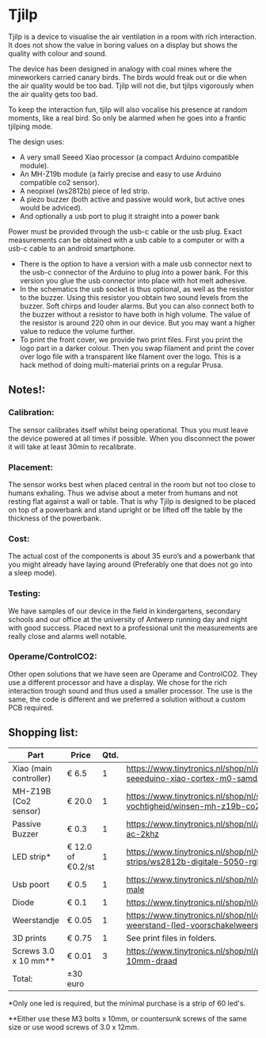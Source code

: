 # Tjilp

Tjilp is a device to visualise the air ventilation in a room with rich interaction.
It does not show the value in boring values on a display but shows the quality with colour and sound.

The device has been designed in analogy with coal mines where the mineworkers carried canary birds. 
The birds would freak out or die when the air quality would be too bad.
Tjilp will not die, but tjilps vigorously when the air quality gets too bad.

To keep the interaction fun, tjilp will also vocalise his presence at random moments, like a real bird.
So only be alarmed when he goes into a frantic tjilping mode.

The design uses:
- A very small Seeed Xiao processor (a compact Arduino compatible module).
- An MH-Z19b module (a fairly precise and easy to use Arduino compatible co2 sensor).
- A neopixel (ws2812b) piece of led strip.
- A piezo buzzer (both active and passive would work, but active ones would be adviced).
- And optionally a usb port to plug it straight into a power bank

Power must be provided through the usb-c cable or the usb plug.
Exact measurements can be obtained with a usb cable to a computer or with a usb-c cable to an android smartphone.

- There is the option to have a version with a male usb connector next to the usb-c connector of the Arduino to plug into a power bank. For this version you glue the usb connector into place with hot melt adhesive.
- In the schematics the usb socket is thus optional, as well as the resistor to the buzzer. Using this resistor you obtain two sound levels from the buzzer. Soft chirps and louder alarms. But you can also connect both to the buzzer without a resistor to have both in high volume. The value of the resistor is around 220 ohm in our device. But you may want a higher value to reduce the volume further.
- To print the front cover, we provide two print files. First you print the logo part in a darker colour. Then you swap filament and print the cover over logo file with a transparent like filament over the logo. This is a hack method of doing multi-material prints on a regular Prusa.

## Notes!:
### Calibration: 
The sensor calibrates itself whilst being operational. Thus you must leave the device powered at all times if possible. When you disconnect the power it will take at least 30min to recalibrate.
### Placement:
The sensor works best when placed central in the room but not too close to humans exhaling. Thus we advise about a meter from humans and not resting flat against a wall or table. That is why Tjilp is designed to be placed on top of a powerbank and stand upright or be lifted off the table by the thickness of the powerbank.
### Cost:
The actual cost of the components is about 35 euro’s and a powerbank that you might already have laying around (Preferably one that does not go into a sleep mode).
### Testing:
We have samples of our device in the field in kindergartens, secondary schools and our office at the university of Antwerp running day and night with good success. Placed next to a professional unit the measurements are really close and alarms well notable.
### Operame/ControlCO2:
Other open solutions that we have seen are Operame and ControlCO2. They use a different processor and have a display. We chose for the rich interaction trough sound and thus used a smaller processor. The use is the same, the code is different and we preferred a solution without a custom PCB required.

## Shopping list:
Part|Price|Qtd.|Url
---|---|---|---
Xiao (main controller)|€ 6.5|1|https://www.tinytronics.nl/shop/nl/platforms/seeed-studio/seeed-studio-seeeduino-xiao-cortex-m0-samd21
MH-Z19B (Co2 sensor)|€ 20.0|1|https://www.tinytronics.nl/shop/nl/sensoren/temperatuur-lucht-vochtigheid/winsen-mh-z19b-co2-sensor-met-kabel
Passive Buzzer|€ 0.3|1|https://www.tinytronics.nl/shop/nl/audio/speakers/passieve-buzzer-3-12v-ac-2khz
LED strip*|€ 12.0 of €0.2/st|1|https://www.tinytronics.nl/shop/nl/verlichting/led-strips/led-strips/ws2812b-digitale-5050-rgb-led-strip-60-leds-1m
Usb poort|€ 0.5|1|https://www.tinytronics.nl/shop/nl/connectoren/usb/usb-a-connector-diy-male
Diode|€ 0.1|1|https://www.tinytronics.nl/shop/nl/componenten/diode/diode-1n4007
Weerstandje|€ 0.05|1|https://www.tinytronics.nl/shop/nl/componenten/weerstanden/220%CF%89-weerstand-(led-voorschakelweerstand)
3D prints|€ 0.75|1|See print files in folders.
Screws 3.0 x 10 mm**|€ 0.01|3|https://www.tinytronics.nl/shop/nl/prototyping/montagemateriaal/bout-m3-10mm-draad
Total:| ±30 euro||

*Only one led is required, but the minimal purchase is a strip of 60 led's.

**Either use these M3 bolts x 10mm, or countersunk screws of the same size or use wood screws of 3.0 x 12mm.
